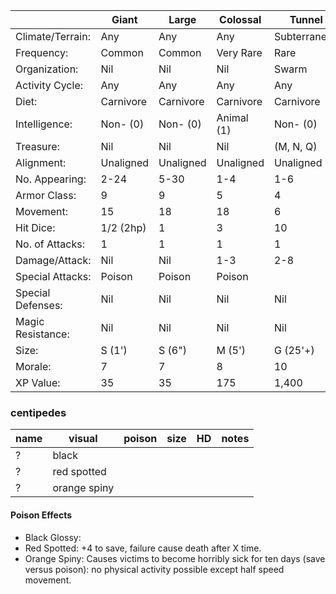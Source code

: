 
|                   | Giant	    | Large	    | Colossal  | Tunnel      |
|-------------------|-----------|-----------|-----------|-------------|
| Climate/Terrain:	| Any	    | Any	    | Any	    | Subterranean
| Frequency:	    | Common	| Common	| Very Rare	| Rare
| Organization:	    | Nil	    | Nil	    | Nil	    | Swarm
| Activity Cycle:	| Any	    | Any	    | Any	    | Any
| Diet:	            | Carnivore	| Carnivore	| Carnivore	| Carnivore
| Intelligence:	    | Non- (0)	| Non- (0)	| Animal (1)| Non- (0)
| Treasure:	        | Nil	    | Nil	    | Nil	    | (M, N, Q)
| Alignment:	    | Unaligned	| Unaligned	| Unaligned	| Unaligned
| No. Appearing:	| 2-24	    | 5-30	    | 1-4	    | 1-6
| Armor Class:	    | 9	        | 9	        | 5	        | 4
| Movement:	        | 15	    | 18	    | 18	    | 6
| Hit Dice:	        | 1/2 (2hp)	| 1 	    | 3	        | 10
| No. of Attacks:	| 1	        | 1	        | 1	        | 1
| Damage/Attack:	| Nil	    | Nil	    | 1-3	    | 2-8
| Special Attacks:	| Poison	| Poison	| Poison	| 
| Special Defenses:	| Nil	    | Nil	    | Nil	    | Nil
| Magic Resistance:	| Nil	    | Nil	    | Nil	    | Nil
| Size:	            | S (1')	| S (6")	| M (5')	| G (25'+)
| Morale:	        | 7	        | 7	        | 8	        | 10
| XP Value:	        | 35	    | 35	    | 175	    | 1,400


### centipedes

| name | visual           | poison | size | HD | notes |
|------|------------------|--------|------|----|-------|
|  ?   | black            | ||||
|  ?   | red spotted      | ||||
|  ?   | orange spiny     |        |


#### Poison Effects
* Black Glossy:
* Red Spotted: +4 to save, failure cause death after X time.
* Orange Spiny: Causes victims to become horribly sick for ten days (save versus poison): no physical activity possible except half speed movement.
